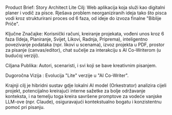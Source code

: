 Product Brief: Story Architect Lite
Cilj: Web aplikacija koja služi kao digitalni planer i vodič za pisce. Rješava problem neorganiziranih ideja tako što pisca vodi kroz strukturirani proces od 6 faza, od ideje do izvoza finalne "Biblije Priče".

Ključne Značajke: Korisnički računi, kreiranje projekata, vođeni unos kroz 6 faza (Ideja, Planiranje, Svijet, Likovi, Radnja, Priprema), inteligentno povezivanje podataka (npr. likovi u scenama), izvoz projekta u PDF, prostor za pisanje (canvas/editor), chat sučelje za interakciju s AI Co-Writerom (u budućoj verziji).

Ciljana Publika: Autori, scenaristi, i svi koji se bave kreativnim pisanjem.

Dugoročna Vizija : Evolucija "Lite" verzije u "AI Co-Writer". 

Krajnji cilj je hibridni sustav gdje lokalni AI model (Orkestrator) analizira cijeli projekt, potencijalno kreirajući interne sažetke za bolje održavanje konteksta, i na temelju toga kreira savršene promptove za vodeće vanjske LLM-ove (npr. Claude), osiguravajući kontekstualno bogatu i konzistentnu pomoć pri pisanju.
